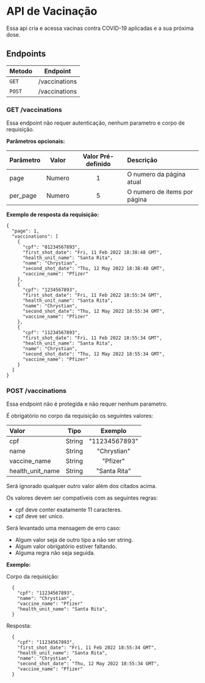 # API de Vacinação

Essa api cria e acessa vacinas contra COVID-19 aplicadas e a sua próxima dose.

## Endpoints

| Metodo | Endpoint |
|---|---|
| `GET` | /vaccinations |
| `POST` | /vaccinations |

### **GET /vaccinations**

  Essa endpoint não requer autenticação, nenhum parametro e corpo de requisição.

  **Parâmetros opcionais:**

  | Parâmetro | Valor | Valor Pré-definido | Descrição |
  |:----|:----:|:----:|:----|
  | page | Numero | 1 | O numero da página atual |
  | per_page | Numero | 5 | O numero de items por página |

  **Exemplo de resposta da requisição:**

  ```
  {
    "page": 1,
    "vaccinations": [
      {
        "cpf": "01234567893",
        "first_shot_date": "Fri, 11 Feb 2022 18:38:48 GMT",
        "health_unit_name": "Santa Rita",
        "name": "Chrystian",
        "second_shot_date": "Thu, 12 May 2022 18:38:48 GMT",
        "vaccine_name": "Pfizer"
      },
      {
        "cpf": "1234567893",
        "first_shot_date": "Fri, 11 Feb 2022 18:55:34 GMT",
        "health_unit_name": "Santa Rita",
        "name": "Chrystian",
        "second_shot_date": "Thu, 12 May 2022 18:55:34 GMT",
        "vaccine_name": "Pfizer"
      },
      {
        "cpf": "11234567893",
        "first_shot_date": "Fri, 11 Feb 2022 18:55:34 GMT",
        "health_unit_name": "Santa Rita",
        "name": "Chrystian",
        "second_shot_date": "Thu, 12 May 2022 18:55:34 GMT",
        "vaccine_name": "Pfizer"
      }
    ]
  }
  ```

### **POST /vaccinations**

  Essa endpoint não é protegida e não requer nenhum parametro.

  É obrigatório no corpo da requisição os seguintes valores:
  
  | Valor | Tipo | Exemplo |
  |:----|:---:|:---:|
  | cpf | String | "11234567893" |
  | name | String | "Chrystian" |
  | vaccine_name | String | "Pfizer" |
  | health_unit_name | String | "Santa Rita" |
  
  Será ignorado qualquer outro valor além dos citados acima.  
 
  Os valores devem ser compatíveis com as seguintes regras:
  * cpf deve conter exatamente 11 caracteres.
  * cpf deve ser unico.

  Será levantado uma mensagem de erro caso:
  * Algum valor seja de outro tipo a não ser string.
  * Algum valor obrigatório estiver faltando.
  * Alguma regra não seja seguida.

  **Exemplo:**
  
  Corpo da requisição:
  ```
    {
      "cpf": "11234567893",
      "name": "Chrystian",
      "vaccine_name": "Pfizer"
      "health_unit_name": "Santa Rita",
    }
  ```

  Resposta:
  ```
    {
      "cpf": "11234567893",
      "first_shot_date": "Fri, 11 Feb 2022 18:55:34 GMT",
      "health_unit_name": "Santa Rita",
      "name": "Chrystian",
      "second_shot_date": "Thu, 12 May 2022 18:55:34 GMT",
      "vaccine_name": "Pfizer"
    }
  ```